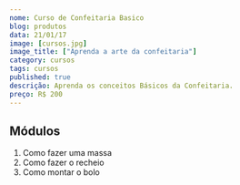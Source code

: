```yaml
---
nome: Curso de Confeitaria Basico
blog: produtos
data: 21/01/17
image: [cursos.jpg]
image_title: ["Aprenda a arte da confeitaria"]
category: cursos
tags: cursos
published: true
descrição: Aprenda os conceitos Básicos da Confeitaria.
preço: R$ 200
---
```


## Módulos
1. Como fazer uma massa
2. Como fazer o recheio
3. Como montar o bolo 
